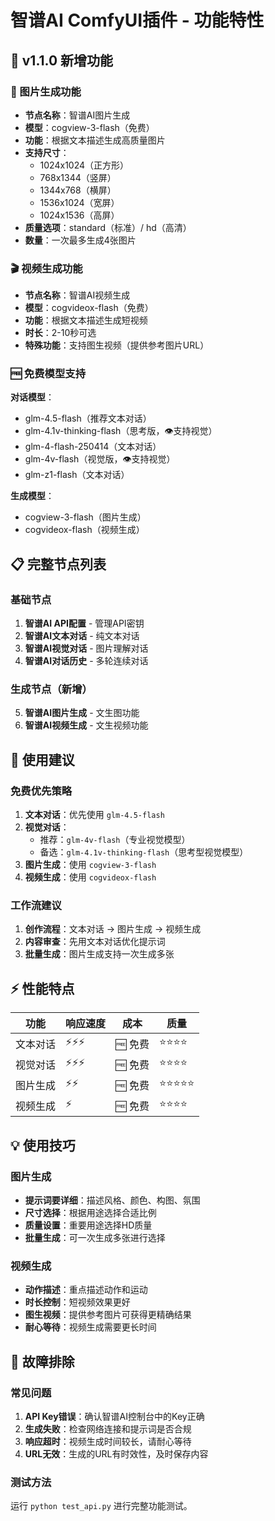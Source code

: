 # 智谱AI ComfyUI插件 - 功能特性

## 🎉 v1.1.0 新增功能

### 🎨 图片生成功能
- **节点名称**：智谱AI图片生成
- **模型**：cogview-3-flash（免费）
- **功能**：根据文本描述生成高质量图片
- **支持尺寸**：
  - 1024x1024（正方形）
  - 768x1344（竖屏）
  - 1344x768（横屏）
  - 1536x1024（宽屏）
  - 1024x1536（高屏）
- **质量选项**：standard（标准）/ hd（高清）
- **数量**：一次最多生成4张图片

### 🎬 视频生成功能
- **节点名称**：智谱AI视频生成
- **模型**：cogvideox-flash（免费）
- **功能**：根据文本描述生成短视频
- **时长**：2-10秒可选
- **特殊功能**：支持图生视频（提供参考图片URL）

### 🆓 免费模型支持
**对话模型**：
- glm-4.5-flash（推荐文本对话）
- glm-4.1v-thinking-flash（思考版，👁️支持视觉）
- glm-4-flash-250414（文本对话）
- glm-4v-flash（视觉版，👁️支持视觉）
- glm-z1-flash（文本对话）

**生成模型**：
- cogview-3-flash（图片生成）
- cogvideox-flash（视频生成）

## 📋 完整节点列表

### 基础节点
1. **智谱AI API配置** - 管理API密钥
2. **智谱AI文本对话** - 纯文本对话
3. **智谱AI视觉对话** - 图片理解对话
4. **智谱AI对话历史** - 多轮连续对话

### 生成节点（新增）
5. **智谱AI图片生成** - 文生图功能
6. **智谱AI视频生成** - 文生视频功能

## 🚀 使用建议

### 免费优先策略
1. **文本对话**：优先使用 `glm-4.5-flash`
2. **视觉对话**：
   - 推荐：`glm-4v-flash`（专业视觉模型）
   - 备选：`glm-4.1v-thinking-flash`（思考型视觉模型）
3. **图片生成**：使用 `cogview-3-flash`
4. **视频生成**：使用 `cogvideox-flash`

### 工作流建议
1. **创作流程**：文本对话 → 图片生成 → 视频生成
2. **内容审查**：先用文本对话优化提示词
3. **批量生成**：图片生成支持一次生成多张

## ⚡ 性能特点

| 功能 | 响应速度 | 成本 | 质量 |
|------|----------|------|------|
| 文本对话 | ⚡⚡⚡ | 🆓 免费 | ⭐⭐⭐⭐ |
| 视觉对话 | ⚡⚡⚡ | 🆓 免费 | ⭐⭐⭐⭐ |
| 图片生成 | ⚡⚡ | 🆓 免费 | ⭐⭐⭐⭐⭐ |
| 视频生成 | ⚡ | 🆓 免费 | ⭐⭐⭐⭐ |

## 💡 使用技巧

### 图片生成
- **提示词要详细**：描述风格、颜色、构图、氛围
- **尺寸选择**：根据用途选择合适比例
- **质量设置**：重要用途选择HD质量
- **批量生成**：可一次生成多张进行选择

### 视频生成
- **动作描述**：重点描述动作和运动
- **时长控制**：短视频效果更好
- **图生视频**：提供参考图片可获得更精确结果
- **耐心等待**：视频生成需要更长时间

## 🔧 故障排除

### 常见问题
1. **API Key错误**：确认智谱AI控制台中的Key正确
2. **生成失败**：检查网络连接和提示词是否合规
3. **响应超时**：视频生成时间较长，请耐心等待
4. **URL无效**：生成的URL有时效性，及时保存内容

### 测试方法
运行 `python test_api.py` 进行完整功能测试。 